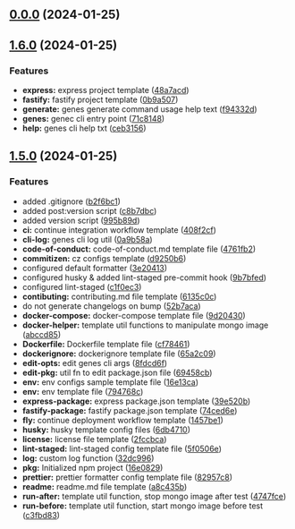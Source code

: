 ## [0.0.0](https://github.com/zhid0399123/genes/compare/1.6.0...0.0.0) (2024-01-25)

## [1.6.0](https://github.com/zhid0399123/genes/compare/1.5.0...1.6.0) (2024-01-25)


### Features

* **express:** express project template ([48a7acd](https://github.com/zhid0399123/genes/commit/48a7acd6d11e08c516e890912a930e8d4f53879b))
* **fastify:** fastify project template ([0b9a507](https://github.com/zhid0399123/genes/commit/0b9a507a3e639722c3e2b81f095f62cfad5a6282))
* **generate:** genes generate command usage help text ([f94332d](https://github.com/zhid0399123/genes/commit/f94332d02e2abb369bec4e055c3e77357a3f107d))
* **genes:** genec cli entry point ([71c8148](https://github.com/zhid0399123/genes/commit/71c8148c82e7e612d3c5b425c1e5e71f0cb7845f))
* **help:** genes cli help txt ([ceb3156](https://github.com/zhid0399123/genes/commit/ceb31560c2958fe371fb4b2210f94c9eef04d9fe))

## [1.5.0](https://github.com/zhid0399123/genes/compare/16e082923d9e18afb8edf7ce6743002ee91bd511...1.5.0) (2024-01-25)


### Features

* added .gitignore ([b2f6bc1](https://github.com/zhid0399123/genes/commit/b2f6bc1b2bd7850e673e9ea312b6cced342c0cf1))
* added post:version script ([c8b7dbc](https://github.com/zhid0399123/genes/commit/c8b7dbc9b69c1da6d748c9da528f5ed42cd4f765))
* added version script ([995b89d](https://github.com/zhid0399123/genes/commit/995b89d9e02856f77774357b39da327b8c909f6f))
* **ci:** continue integration workflow template ([408f2cf](https://github.com/zhid0399123/genes/commit/408f2cf898ff56c9c69d55cbfe75bbab815dcfca))
* **cli-log:** genes cli log util ([0a9b58a](https://github.com/zhid0399123/genes/commit/0a9b58af67d3f53b3477a2f0778f8b735b152e42))
* **code-of-conduct:** code-of-conduct.md template file ([4761fb2](https://github.com/zhid0399123/genes/commit/4761fb2e7d22caaca5472674a622c606920295dc))
* **commitizen:** cz configs template ([d9250b6](https://github.com/zhid0399123/genes/commit/d9250b649e9f1b50d9e69c397d9ced88b92573da))
* configured default formatter ([3e20413](https://github.com/zhid0399123/genes/commit/3e20413db0cfa7d0f2b5273b42335fd6b8f712cb))
* configured husky & added lint-staged pre-commit hook ([9b7bfed](https://github.com/zhid0399123/genes/commit/9b7bfedc9d57b2fc5a50906eb49752034d5e1251))
* configured lint-staged ([c1f0ec3](https://github.com/zhid0399123/genes/commit/c1f0ec33183172881b6dae442b4762d9e0104680))
* **contibuting:** contributing.md file template ([6135c0c](https://github.com/zhid0399123/genes/commit/6135c0c04b2228df90412017c8a6c88862660779))
* do not generate changelogs on bump ([52b7aca](https://github.com/zhid0399123/genes/commit/52b7acabff07583546d769c0d5d2167997803417))
* **docker-compose:** docker-compose template file ([9d20430](https://github.com/zhid0399123/genes/commit/9d204304c700c48c75f3c2981e9071a6eba7b691))
* **docker-helper:** template util functions to manipulate mongo image ([abccd85](https://github.com/zhid0399123/genes/commit/abccd859d5d0b7717a056a61dfd489bbc3e53abb))
* **Dockerfile:** Dockerfile template file ([cf78461](https://github.com/zhid0399123/genes/commit/cf7846105a9d06cff4c6fc0623e287f1e8c56463))
* **dockerignore:** dockerignore template file ([65a2c09](https://github.com/zhid0399123/genes/commit/65a2c094370e2d5be9c53c9b3990b82db3fc9a37))
* **edit-opts:** edit genes cli args ([8fdcd6f](https://github.com/zhid0399123/genes/commit/8fdcd6f957d6cd017a0946192c9b3969afadcb26))
* **edit-pkg:** util fn to edit package.json file ([69458cb](https://github.com/zhid0399123/genes/commit/69458cb447cf601feb0c843d0c2c4989c10125dd))
* **env:** env configs sample template file ([16e13ca](https://github.com/zhid0399123/genes/commit/16e13caa4bc5937f3692644fb0a4c462dfc1cc51))
* **env:** env template file ([794768c](https://github.com/zhid0399123/genes/commit/794768c44be60acd2a84ddaf672d5125766c37a4))
* **express-package:** express package.json template ([39e520b](https://github.com/zhid0399123/genes/commit/39e520be15901844a0cf2d9ccb86a638515ac431))
* **fastify-package:** fastify package.json template ([74ced6e](https://github.com/zhid0399123/genes/commit/74ced6ef6a9a45073d45582fd39a829973f325f8))
* **fly:** continue deployment workflow template ([1457be1](https://github.com/zhid0399123/genes/commit/1457be1c6ea3abc186cc6d064d7e1e5154608928))
* **husky:** husky template config files ([6db4710](https://github.com/zhid0399123/genes/commit/6db47100424c6ea036dcf9faa5d54cb96e657110))
* **license:** license file template ([2fccbca](https://github.com/zhid0399123/genes/commit/2fccbcab994dd9a34ebb3f17d5e3e84a7654148b))
* **lint-staged:** lint-staged config template file ([5f0506e](https://github.com/zhid0399123/genes/commit/5f0506ea448cb2ef90c47dc78a823033feedad29))
* **log:** custom log function ([32dc996](https://github.com/zhid0399123/genes/commit/32dc996999b490fd16e9a6d5e47d3ead8e73f620))
* **pkg:** Initialized npm project ([16e0829](https://github.com/zhid0399123/genes/commit/16e082923d9e18afb8edf7ce6743002ee91bd511))
* **prettier:** prettier formatter config template file ([82957c8](https://github.com/zhid0399123/genes/commit/82957c8f4c053e7244b3998a703c1d2f85396164))
* **readme:** readme.md file template ([a8c435b](https://github.com/zhid0399123/genes/commit/a8c435b75b9000b69c66ae0ad2e5b231762bb86f))
* **run-after:** template util function, stop mongo image after test ([4747fce](https://github.com/zhid0399123/genes/commit/4747fce2ad235513ff028ce2933886ea6d6b7d3f))
* **run-before:** template util function, start mongo image before test ([c3fbd83](https://github.com/zhid0399123/genes/commit/c3fbd830098c152ba88a33c087147eef677ed962))

